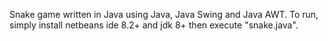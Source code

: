 Snake game written in Java using Java, Java Swing and Java AWT. To run, simply install netbeans ide 8.2+ and jdk 8+ then execute "snake.java".